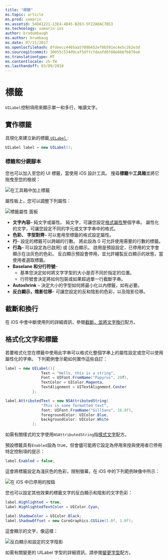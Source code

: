 ```yaml
---
title: "標籤"
ms.topic: article
ms.prod: xamarin
ms.assetid: 54DA1221-13E4-4D45-B263-5F22A0AC7B53
ms.technology: xamarin-ios
author: bradumbaugh
ms.author: brumbaug
ms.date: 07/11/2017
ms.openlocfilehash: 0fdeecc4465aa5709b452ef0b591ec4e5c262e3d
ms.sourcegitcommit: 30055c534d9caf5dffcfdeafd6f08e666fb870a8
ms.translationtype: MT
ms.contentlocale: zh-TW
ms.lasthandoff: 03/09/2018
---
```

# <a name="labels"></a>標籤

`UILabel`控制項用來顯示單一和多行，唯讀文字。 

## <a name="implementing-a-label"></a>實作標籤

具現化來建立新的標籤[ `UILabel` ](https://developer.xamarin.com/api/type/UIKit.UILabel/):

```csharp
UILabel label = new UILabel();
```

### <a name="labels-and-storyboards"></a>標籤和分鏡腳本

您也可以加入至您的 UI 標籤，當使用 iOS 設計工具。 搜尋**標籤**中**工具箱**並將它拖曳至您的檢視：

![在工具箱中加上標籤](labels-images/image3.png)

屬性板上，您可以調整下列屬性：

![標籤屬性 面板](labels-images/image2.png)

- **文字內容**– 純文字或屬性。 純文字，可讓您設定[格式屬性](#Formatting_Text_and_Label)整個字串。 屬性化的文字，可讓您設定不同的字元或文字字串中的格式。
- **色彩、 字型對齊**– 可以套用至標籤的格式設定屬性。
- **行**– 設定的標籤可以跨越的行數。 將此設為 0 可允許使用需要的行數的標籤。
- **行為**– 可以設定為已啟用] 或 [反白顯示。 啟用是預設設定，已停用的文字會顯示在淡灰色的色彩。 反白顯示預設會停用，並允許繪製反白顯示的狀態，當使用者選取標籤。
- **Baselane 和分行符號**– 
    - 基準您決定如何將文字字型的大小是否不同於指定的位置。
    - 行符號會決定將如何包裝或如果超過單一行截斷字串。
- **Autoshrink** – 決定大小的字型如何將最小化以內標籤，如有必要。
- **反白顯示，陰影位移**– 可讓您設定的反和陰影的色彩，以及陰影位移。

## <a name="truncating-and-wrapping"></a>截斷和換行

在 iOS 中會中斷使用列的詳細資訊，參閱[截斷，並將文字換行](https://developer.xamarin.com/recipes/ios/standard_controls/labels/uilabel-truncate-wrap-text/)配方。

<a name="Formatting_Text_and_Label"/>

## <a name="formatting-text-and-label"></a>格式化文字和標籤

若要格式化您在標籤中使用此字串可以格式化整個字串上的屬性設定或您可以使用屬性化的字串。 下列範例會示範如何實作這些自訂：

```csharp
label = new UILabel(){
                Text = "Hello, this is a string",
                Font = UIFont.FromName("Papyrus", 20f),
                TextColor = UIColor.Magenta,
                TextAlignment = UITextAlignment.Center
            };
```

```csharp
label.AttributedText = new NSAttributedString(
                "This is some formatted text",
                font: UIFont.FromName("GillSans", 16.0f),
                foregroundColor: UIColor.Blue,
                backgroundColor: UIColor.White
            );
```

如需有關樣式的文字使用`NSAttributedString`指[樣式文字](https://developer.xamarin.com/recipes/ios/standard_controls/text_field/style_text/)配方。

預設標籤具有`Enabled`設為 true，但會儘可能將它設定為停用來授與使用者已停用特定控制項的提示：

```csharp
label.Enabled = false;
```

這會將標籤設定為淺灰色的色彩，限制螢幕，在 iOS 中的下列範例映像中所示：

![在 iOS 中已停用的按鈕](labels-images/image1.png)

您也可以設定其他效果的標籤文字的反白顯示和陰影的文字色彩：

```csharp
label.Highlighted = true;
label.HighlightedTextColor = UIColor.Cyan;

label.ShadowColor = UIColor.Black;
label.ShadowOffset = new CoreGraphics.CGSize(1.0f, 1.0f);
```

這會顯示的文字，像這樣：

![反白顯示和設定的文字陰影](labels-images/image4.png)

如需有關變更的 UILabel 字型的詳細資訊，請參閱[變更字型](https://developer.xamarin.com/recipes/ios/standard_controls/labels/change_the_font/)配方。





